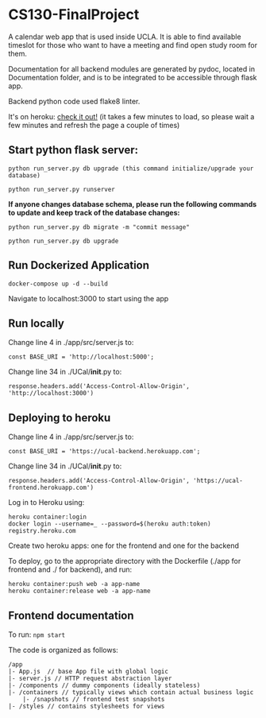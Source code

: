 # CS130-FinalProject
 
 
A calendar web app that is used inside UCLA. It is able to find available timeslot for those who want to have a meeting and find open study room for them.  
  
Documentation for all backend modules are generated by pydoc, located in Documentation folder, and is to be integrated to be accessible through flask app.  

Backend python code used flake8 linter. 

It's on heroku: [check it out!](https://ucal-frontend.herokuapp.com)
(it takes a few minutes to load, so please wait a few minutes and refresh the page a couple of times)

## Start python flask server:
```
python run_server.py db upgrade (this command initialize/upgrade your database)

python run_server.py runserver
```

**If anyone changes database schema, please run the following commands to update and keep track of the database changes:**

```
python run_server.py db migrate -m "commit message"

python run_server.py db upgrade
```

## Run Dockerized Application

```
docker-compose up -d --build
```

Navigate to localhost:3000 to start using the app

## Run locally

Change line 4 in ./app/src/server.js to:

```
const BASE_URI = 'http://localhost:5000';
```

Change line 34 in ./UCal/__init__.py to:

```
response.headers.add('Access-Control-Allow-Origin', 'http://localhost:3000')
```

## Deploying to heroku

Change line 4 in ./app/src/server.js to:

```
const BASE_URI = 'https://ucal-backend.herokuapp.com';
```

Change line 34 in ./UCal/__init__.py to:

```
response.headers.add('Access-Control-Allow-Origin', 'https://ucal-frontend.herokuapp.com')
```

Log in to Heroku using:

```
heroku container:login
docker login --username=_ --password=$(heroku auth:token) registry.heroku.com
```

Create two heroku apps: one for the frontend and one for the backend

To deploy, go to the appropriate directory with the Dockerfile (./app for frontend and ./ for backend), and run:

```
heroku container:push web -a app-name
heroku container:release web -a app-name
```

## Frontend documentation

To run:
`npm start`

The code is organized as follows:
```
/app
|- App.js  // base App file with global logic
|- server.js // HTTP request abstraction layer
|- /components // dummy components (ideally stateless)
|- /containers // typically views which contain actual business logic
    |- /snapshots // frontend test snapshots
|- /styles // contains stylesheets for views
```

